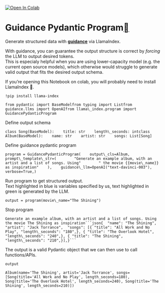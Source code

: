 [![Open In Colab](https://colab.research.google.com/assets/colab-badge.svg)](https://colab.research.google.com/github/run-llama/llama_index/blob/main/docs/examples/output_parsing/guidance_pydantic_program.ipynb)

Guidance Pydantic Program[](#guidance-pydantic-program "Permalink to this heading")
====================================================================================

Generate structured data with [**guidance**](https://github.com/microsoft/guidance) via LlamaIndex.

With guidance, you can guarantee the output structure is correct by *forcing* the LLM to output desired tokens.  
This is especialy helpful when you are using lower-capacity model (e.g. the current open source models), which otherwise would struggle to generate valid output that fits the desired output schema.

If you’re opening this Notebook on colab, you will probably need to install LlamaIndex 🦙.


```
!pip install llama-index
```

```
from pydantic import BaseModelfrom typing import Listfrom guidance.llms import OpenAIfrom llama\_index.program import GuidancePydanticProgram
```
Define output schema


```
class Song(BaseModel):    title: str    length\_seconds: intclass Album(BaseModel):    name: str    artist: str    songs: List[Song]
```
Define guidance pydantic program


```
program = GuidancePydanticProgram(    output\_cls=Album,    prompt\_template\_str=(        "Generate an example album, with an artist and a list of songs. Using"        " the movie {{movie\_name}} as inspiration"    ),    guidance\_llm=OpenAI("text-davinci-003"),    verbose=True,)
```
Run program to get structured output.  
Text highlighted in blue is variables specified by us, text highlighted in green is generated by the LLM.


```
output = program(movie\_name="The Shining")
```
Stop program
```
Generate an example album, with an artist and a list of songs. Using the movie The Shining as inspiration```json{  "name": "The Shining",  "artist": "Jack Torrance",  "songs": [{ "title": "All Work and No Play", "length\_seconds": "180",}, { "title": "The Overlook Hotel", "length\_seconds": "240",}, { "title": "The Shining", "length\_seconds": "210",}],}```
```
The output is a valid Pydantic object that we can then use to call functions/APIs.


```
output
```

```
Album(name='The Shining', artist='Jack Torrance', songs=[Song(title='All Work and No Play', length_seconds=180), Song(title='The Overlook Hotel', length_seconds=240), Song(title='The Shining', length_seconds=210)])
```
